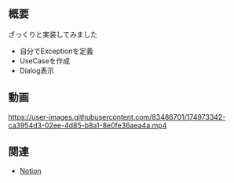 ## 概要

ざっくりと実装してみました

- 自分でExceptionを定義
- UseCaseを作成
- Dialog表示

## 動画


https://user-images.githubusercontent.com/83486701/174973342-ca3954d3-02ee-4d85-b8a1-8e0fe36aea4a.mp4




## 関連

- [Notion](https://www.notion.so/6-20-6-26-LOG-55ce54eb7b91492bab30e507cb18c21d)
